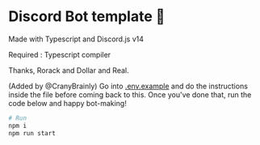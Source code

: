 # Discord Bot template 🤖

Made with Typescript and Discord.js v14

Required : Typescript compiler

Thanks, Rorack and Dollar and Real.

(Added by @CranyBrainly)
Go into [.env.example](./.env.example) and do the instructions inside the file before coming back to this.
Once you've done that, run the code below and happy bot-making!

```bash
# Run
npm i
npm run start
```
